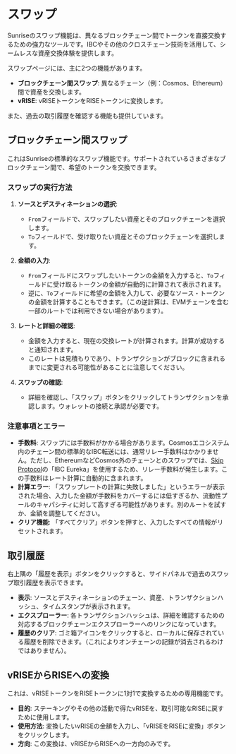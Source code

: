 # スワップ

Sunriseのスワップ機能は、異なるブロックチェーン間でトークンを直接交換するための強力なツールです。IBCやその他のクロスチェーン技術を活用して、シームレスな資産交換体験を提供します。

スワップページには、主に2つの機能があります。

- **ブロックチェーン間スワップ**: 異なるチェーン（例：Cosmos、Ethereum）間で資産を交換します。
- **vRISE**: vRISEトークンをRISEトークンに変換します。

また、過去の取引履歴を確認する機能も提供しています。

## ブロックチェーン間スワップ

これはSunriseの標準的なスワップ機能です。サポートされているさまざまなブロックチェーン間で、希望のトークンを交換できます。

### スワップの実行方法

1. **ソースとデスティネーションの選択**:
    - `From`フィールドで、スワップしたい資産とそのブロックチェーンを選択します。
    - `To`フィールドで、受け取りたい資産とそのブロックチェーンを選択します。

2. **金額の入力**:
    - `From`フィールドにスワップしたいトークンの金額を入力すると、`To`フィールドに受け取るトークンの金額が自動的に計算されて表示されます。
    - 逆に、`To`フィールドに希望の金額を入力して、必要なソース・トークンの金額を計算することもできます。（この逆計算は、EVMチェーンを含む一部のルートでは利用できない場合があります）。

3. **レートと詳細の確認**:
    - 金額を入力すると、現在の交換レートが計算されます。計算が成功すると通知されます。
    - このレートは見積もりであり、トランザクションがブロックに含まれるまでに変更される可能性があることに注意してください。

4. **スワップの確認**:
    - 詳細を確認し、「スワップ」ボタンをクリックしてトランザクションを承認します。ウォレットの接続と承認が必要です。

### 注意事項とエラー

- **手数料**: スワップには手数料がかかる場合があります。Cosmosエコシステム内のチェーン間の標準的なIBC転送には、通常リレー手数料はかかりません。ただし、EthereumなどCosmos外のチェーンとのスワップでは、[Skip Protocol](https://docs.skip.build/go/general/fee-info)の「IBC Eureka」を使用するため、リレー手数料が発生します。この手数料はレート計算に自動的に含まれます。
- **計算エラー**: 「スワップレートの計算に失敗しました」というエラーが表示された場合、入力した金額が手数料をカバーするには低すぎるか、流動性プールのキャパシティに対して高すぎる可能性があります。別のルートを試すか、金額を調整してください。
- **クリア機能**: 「すべてクリア」ボタンを押すと、入力したすべての情報がリセットされます。

## 取引履歴

右上隅の「履歴を表示」ボタンをクリックすると、サイドパネルで過去のスワップ取引履歴を表示できます。

- **表示**: ソースとデスティネーションのチェーン、資産、トランザクションハッシュ、タイムスタンプが表示されます。
- **エクスプローラー**: 各トランザクションハッシュは、詳細を確認するための対応するブロックチェーンエクスプローラーへのリンクになっています。
- **履歴のクリア**: ゴミ箱アイコンをクリックすると、ローカルに保存されている履歴を削除できます。（これによりオンチェーンの記録が消去されるわけではありません）。

## vRISEからRISEへの変換

これは、vRISEトークンをRISEトークンに1対1で変換するための専用機能です。

- **目的**: ステーキングやその他の活動で得たvRISEを、取引可能なRISEに戻すために使用します。
- **使用方法**: 変換したいvRISEの金額を入力し、「vRISEをRISEに変換」ボタンをクリックします。
- **方向**: この変換は、vRISEからRISEへの一方向のみです。
